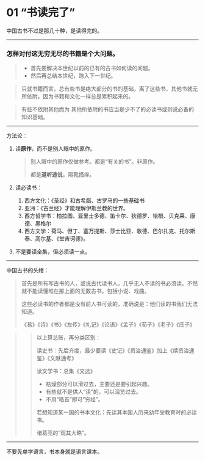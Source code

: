 # 01 “书读完了”



中国古书不过是那几十种，是读得完的。



----

### 怎样对付这无穷无尽的书籍是个大问题。

> - 首先要解决本世纪以前的已有的古书如何读的问题。
> - 然后再总结本世纪，跨入下一世纪。

> 只就书籍而言，总有些书是绝大部分的书的基础，离了这些书，其他书就无所依附。因为书籍和文化一样总是累积起来的。

> 有些不依附其他而为 其他所依附的书应当是少不了的必读书或则说必备的知识基础。



---

方法论：

1. 读**原作**，而不是别人眼中的原作。

   > 别人眼中的原作仅做参考。都是“有关的书”。非原作。
   >
   > 都是**道听途说**，隔靴搔痒。

2. 读必读书：

   1. 西方文化：《圣经》和古希腊、古罗马的一些基础书
   2. 亚洲：《古兰经》才能理解伊斯兰教的世界。
   3. 西方哲学书：柏拉图、亚里士多德、笛卡尔、狄德罗、培根、贝克莱、康德、黑格尔
   4. 西方文学：荷马、但丁、塞万提斯、莎士比亚、歌德、巴尔扎克、托尔斯泰、高尔基、《堂吉诃德》。

3. 不是要读全集，但必须读一点。



----

中国古书的头绪：

> ​	首先是所有写古书的人，或说古代读书人，几乎无人不读的书必须读。不然就不能读懂堆在那上面的无数古书。包括小说、戏曲。
>
> 这些必读书的作者都是没有前人书可读的，准确说是：他们读的书我们无法知道。
>
> 《易》《诗》《书》《左传》《礼记》《论语》《孟子》《荀子》《老子》《庄子》

> > 以上算总账，再分类区别：
> >
> > 读史书：先后齐度，最少要读《史记》《资治通鉴》加上《续资治通鉴》《文献通考》
> >
> > 读文学书：总集《文选》
> >
> > - 枯燥部分可以滑过去，主要还是要引起兴趣。
> > - 有些就不是供人“读”的，可以溜览过去。
> > - 不用“皓首”即可“穷经”。
> >
> > 若想知道某一国的书本文化：先读其本国人历来幼年受教育时的必读书。
> >
> > 诸葛亮的“观其大略”。



----

不要先单学语言，书本身就是语言课本。
